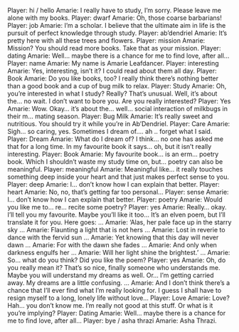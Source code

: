 Player: hi / hello
Amarie: I really have to study, I’m sorry. Please leave me alone with my books.
Player: dwarf
Amarie: Oh, those coarse barbarians!
Player: job
Amarie: I’m a scholar. I believe that the ultimate aim in life is the pursuit of perfect knowledge through study.
Player: ab’dendriel
Amarie: It’s pretty here with all these trees and flowers.
Player: mission
Amarie: Mission? You should read more books. Take that as your mission.
Player: dating
Amarie: Well… maybe there is a chance for me to find love, after all…
Player: name
Amarie: My name is Amarie Leafdancer.
Player: interesting
Amarie: Yes, interesting, isn’t it? I could read about them all day.
Player: Book
Amarie: Do you like books, too? I really think there’s nothing better than a good book and a cup of bug milk to relax.
Player: Study
Amarie: Oh, you’re interested in what I study? Really? <blushes> That’s unusual. Well, it’s about the… no wait. I don’t want to bore you. Are you really interested?
Player: Yes
Amarie: Wow. Okay… it’s about the… <blushes even more> well… social interaction of milkbugs in their m… mating season.
Player: Bug Milk
Amarie: It’s really sweet and nutritious. You should try it while you’re in Ab’Dendriel.
Player: Care
Amarie: Sigh… so caring, yes. <gets a dreamy look in her eyes> Sometimes I dream of…. ah .. forget what I said. <blushes>
Player: Dream
Amarie: What do I dream of? I think… no one has asked me that for a long time. In my favourite book it says… oh, but it isn’t really interesting.
Player: Book
Amarie: My favourite book… is an erm… poetry book. Which I shouldn’t waste my study time on, but… poetry can also be meaningful.
Player: meaningful
Amarie: Meaningful like… it really touches something deep inside your heart and that just makes perfect sense to you.
Player: deep
Amarie: I… don’t know how I can explain that better.
Player: heart
Amarie: No, no, that’s getting far too personal… <blushes>
Player: sense
Amarie: I… don’t know how I can explain that better.
Player: poetry
Amarie: Would you like me to… re… recite some poetry? <blushes>
Player: yes
Amarie: Really… okay. I’ll tell you my favourite. Maybe you’ll like it too… <smiles shyly> It’s an elven poem, but I’ll translate it for you. Here goes: …
Amarie: ‘Alas, her pale face up in the starry sky …
Amarie: Flaunting a light that is not hers …
Amarie: Lost in reverie to dance with the fervid sun …
Amarie: Yet knowing that this day will never dawn …
Amarie: For with the dawn she fades …
Amarie: And only when darkness engulfs her …
Amarie: Will her light shine the brightest.’ …
Amarie: <blushes> So… what do you think? Did you like the poem?
Player: yes
Amarie: Oh, do you really mean it? That’s so nice, finally someone who understands me. <smiles and claps her hands> Maybe you will understand my dreams as well. Or… I’m getting carried away. My dreams are a little confusing. …
Amarie: And I don’t think there’s a chance that I’ll ever find what I’m really looking for. <sighs> I guess I shall have to resign myself to a long, lonely life without love…
Player: Love
Amarie: Love? Hah… you don’t know me. I’m really not good at this stuff. Or what is it you’re implying?
Player: Dating
Amarie: Well… maybe there is a chance for me to find love, after all…
Player: bye / asha thrazi
Amarie: Asha Thrazi.